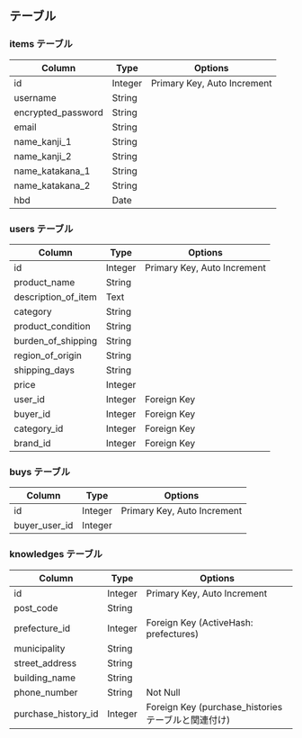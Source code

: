 ## テーブル

### items テーブル

| Column           | Type    | Options                              |
|------------------|---------|--------------------------------------|
| id               | Integer | Primary Key, Auto Increment          |
| username         | String  |                                      |
| encrypted_password | String |                                      |
| email            | String  |                                      |
| name_kanji_1     | String  |                                      |
| name_kanji_2     | String  |                                      |
| name_katakana_1  | String  |                                      |
| name_katakana_2  | String  |                                      |
| hbd              | Date    |                                      |

### users テーブル

| Column              | Type   | Options |
|---------------------|--------|---------|
| id                  | Integer| Primary Key, Auto Increment |
| product_name        | String |         |
| description_of_item | Text   |         |
| category            | String |         |
| product_condition   | String |         |
| burden_of_shipping  | String |         |
| region_of_origin    | String |         |
| shipping_days       | String |         |
| price               | Integer|         |
| user_id             | Integer| Foreign Key |
| buyer_id            | Integer| Foreign Key |
| category_id         | Integer| Foreign Key |
| brand_id            | Integer| Foreign Key |

### buys テーブル

| Column              | Type   | Options |
|---------------------|--------|---------|
| id                  | Integer| Primary Key, Auto Increment |
| buyer_user_id       | Integer|         |

### knowledges テーブル

| Column           | Type    | Options                              |
|------------------|---------|--------------------------------------|
| id               | Integer | Primary Key, Auto Increment          |
| post_code        | String  |                                      |
| prefecture_id    | Integer | Foreign Key (ActiveHash: prefectures) |
| municipality     | String  |                                      |
| street_address   | String  |                                      |
| building_name    | String  |                                      |
| phone_number     | String  | Not Null                             |
| purchase_history_id | Integer | Foreign Key (purchase_histories テーブルと関連付け) |